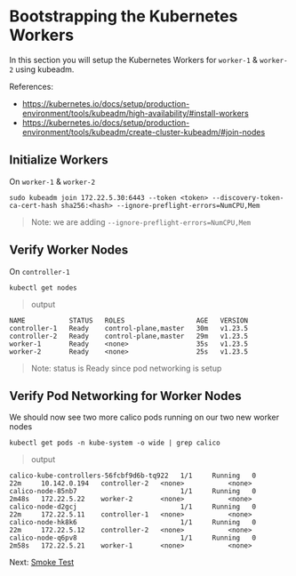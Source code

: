 # Bootstrapping the Kubernetes Workers

In this section you will setup the Kubernetes Workers for `worker-1` & `worker-2` using kubeadm. 

References: 
- https://kubernetes.io/docs/setup/production-environment/tools/kubeadm/high-availability/#install-workers
- https://kubernetes.io/docs/setup/production-environment/tools/kubeadm/create-cluster-kubeadm/#join-nodes

## Initialize Workers

On `worker-1` & `worker-2`

```
sudo kubeadm join 172.22.5.30:6443 --token <token> --discovery-token-ca-cert-hash sha256:<hash> --ignore-preflight-errors=NumCPU,Mem
```

> Note: we are adding `--ignore-preflight-errors=NumCPU,Mem` 

## Verify Worker Nodes

On `controller-1` 

```
kubectl get nodes
```

> output 

```
NAME           STATUS   ROLES                  AGE   VERSION
controller-1   Ready    control-plane,master   30m   v1.23.5
controller-2   Ready    control-plane,master   29m   v1.23.5
worker-1       Ready    <none>                 35s   v1.23.5
worker-2       Ready    <none>                 25s   v1.23.5
```

> Note: status is Ready since pod networking is setup

## Verify Pod Networking for Worker Nodes

We should now see two more calico pods running on our two new worker nodes

```
kubectl get pods -n kube-system -o wide | grep calico
```

> output

```
calico-kube-controllers-56fcbf9d6b-tq922   1/1     Running   0             22m     10.142.0.194   controller-2   <none>           <none>
calico-node-85nb7                          1/1     Running   0             2m48s   172.22.5.22    worker-2       <none>           <none>
calico-node-d2gcj                          1/1     Running   0             22m     172.22.5.11    controller-1   <none>           <none>
calico-node-hk8k6                          1/1     Running   0             22m     172.22.5.12    controller-2   <none>           <none>
calico-node-q6pv8                          1/1     Running   0             2m58s   172.22.5.21    worker-1       <none>           <none>
```

Next: [Smoke Test](08-smoke-test.md)